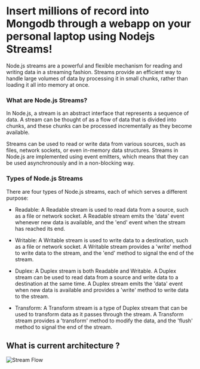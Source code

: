 # Insert millions of record into Mongodb through a webapp on your personal laptop using Nodejs Streams!

Node.js streams are a powerful and flexible mechanism for reading and writing data in a streaming fashion. Streams provide an efficient way to handle large volumes of data by processing it in small chunks, rather than loading it all into memory at once.

### What are Node.js Streams?

In Node.js, a stream is an abstract interface that represents a sequence of data. A stream can be thought of as a flow of data that is divided into chunks, and these chunks can be processed incrementally as they become available.

Streams can be used to read or write data from various sources, such as files, network sockets, or even in-memory data structures. Streams in Node.js are implemented using event emitters, which means that they can be used asynchronously and in a non-blocking way.

### Types of Node.js Streams

There are four types of Node.js streams, each of which serves a different purpose:

- Readable: A Readable stream is used to read data from a source, such as a file or network socket. A Readable stream emits the 'data' event whenever new data is available, and the 'end' event when the stream has reached its end.

- Writable: A Writable stream is used to write data to a destination, such as a file or network socket. A Writable stream provides a 'write' method to write data to the stream, and the 'end' method to signal the end of the stream.

- Duplex: A Duplex stream is both Readable and Writable. A Duplex stream can be used to read data from a source and write data to a destination at the same time. A Duplex stream emits the 'data' event when new data is available and provides a 'write' method to write data to the stream.

- Transform: A Transform stream is a type of Duplex stream that can be used to transform data as it passes through the stream. A Transform stream provides a 'transform' method to modify the data, and the 'flush' method to signal the end of the stream.

## What is current architecture ?

![Stream Flow](https://docs.google.com/drawings/d/152DR34X3sILYDCnCO6-KvPU1HPGGpLhkUXaF23APx1c/edit?usp=sharing)
